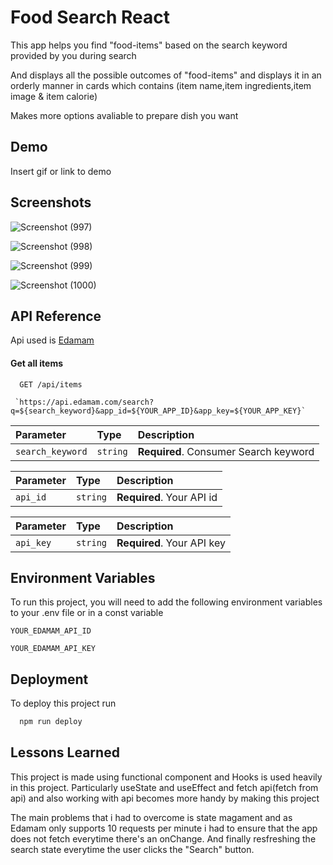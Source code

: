 
# Food Search React

This app helps you find "food-items" based on the search keyword provided by you during search

And displays all the possible outcomes of "food-items" and displays it in an orderly manner in cards which contains (item name,item ingredients,item image & item calorie)

Makes more options avaliable to prepare dish you want



## Demo

Insert gif or link to demo

  
## Screenshots

![Screenshot (997)](https://user-images.githubusercontent.com/76695320/120775654-0ad1cd80-c541-11eb-9628-3107ac06ec49.png)

![Screenshot (998)](https://user-images.githubusercontent.com/76695320/120775740-22a95180-c541-11eb-8a5c-b99b69ca05dd.png)

![Screenshot (999)](https://user-images.githubusercontent.com/76695320/120775863-3bb20280-c541-11eb-9b3e-ff077a1dde87.png)

![Screenshot (1000)](https://user-images.githubusercontent.com/76695320/120775888-42d91080-c541-11eb-89d0-9784bf666b38.png)
  
## API Reference

Api used is [Edamam](https://www.edamam.com/)

#### Get all items

```http
  GET /api/items

 `https://api.edamam.com/search?q=${search_keyword}&app_id=${YOUR_APP_ID}&app_key=${YOUR_APP_KEY}`
```

| Parameter | Type     | Description                |
| :-------- | :------- | :------------------------- |
| `search_keyword` | `string` | **Required**. Consumer Search keyword |

| Parameter | Type     | Description                |
| :-------- | :------- | :------------------------- |
| `api_id` | `string` | **Required**. Your API id |


| Parameter | Type     | Description                |
| :-------- | :------- | :------------------------- |
| `api_key` | `string` | **Required**. Your API key |


  
## Environment Variables

To run this project, you will need to add the following environment variables to your .env file or in a const variable

`YOUR_EDAMAM_API_ID`

`YOUR_EDAMAM_API_KEY`

  
## Deployment

To deploy this project run

```bash
  npm run deploy
```

  
## Lessons Learned

This project is made using functional component and Hooks is used heavily in this project.
Particularly useState and useEffect and fetch api(fetch from api) and also working with api becomes more handy by making this project

The main problems that i had to overcome is state magament and as Edamam only supports 10 requests per minute i had to ensure that the app does not fetch everytime there's an onChange.
And finally resfreshing the search state everytime the user clicks the "Search" button.

  
